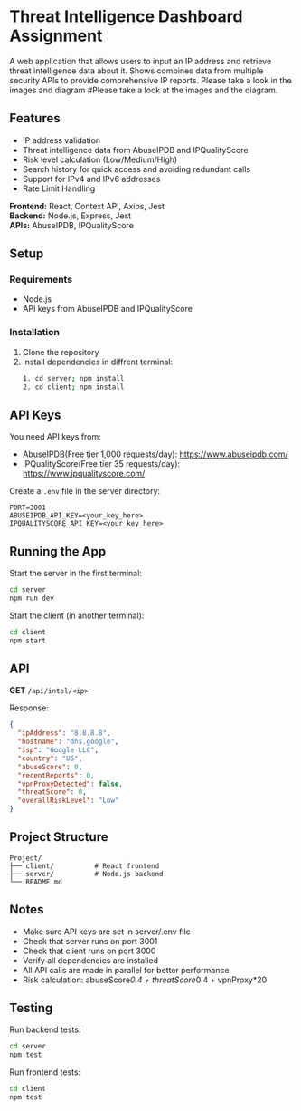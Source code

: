 # Threat Intelligence Dashboard Assignment

A web application that allows users to input an IP address and retrieve threat intelligence data about it.
Shows combines data from multiple security APIs to provide comprehensive IP reports.
Please take a look in the images and diagram
#Please take a look at the images and the diagram.

## Features

- IP address validation
- Threat intelligence data from AbuseIPDB and IPQualityScore
- Risk level calculation (Low/Medium/High)
- Search history for quick access and avoiding redundant calls
- Support for IPv4 and IPv6 addresses
- Rate Limit Handling
  
**Frontend:** React, Context API, Axios, Jest  
**Backend:** Node.js, Express, Jest  
**APIs:** AbuseIPDB, IPQualityScore

## Setup

### Requirements
- Node.js
- API keys from AbuseIPDB and IPQualityScore

### Installation

1. Clone the repository
2. Install dependencies in diffrent terminal:
   ```bash
   1. cd server; npm install
   2. cd client; npm install
   ```

## API Keys

You need API keys from:
- AbuseIPDB(Free tier 1,000 requests/day): https://www.abuseipdb.com/
- IPQualityScore(Free tier 35 requests/day): https://www.ipqualityscore.com/

Create a `.env` file in the server directory:
```env
PORT=3001
ABUSEIPDB_API_KEY=<your_key_here>
IPQUALITYSCORE_API_KEY=<your_key_here>
```

## Running the App

Start the server in the first terminal:
```bash
cd server
npm run dev
```

Start the client (in another terminal):
```bash
cd client
npm start
```

## API

**GET** `/api/intel/<ip>`

Response:
```json
{
  "ipAddress": "8.8.8.8",
  "hostname": "dns.google",
  "isp": "Google LLC",
  "country": "US",
  "abuseScore": 0,
  "recentReports": 0,
  "vpnProxyDetected": false,
  "threatScore": 0,
  "overallRiskLevel": "Low"
}
```

## Project Structure

```
Project/
├── client/          # React frontend
├── server/          # Node.js backend
└── README.md
```

## Notes

- Make sure API keys are set in server/.env file
- Check that server runs on port 3001
- Check that client runs on port 3000
- Verify all dependencies are installed
- All API calls are made in parallel for better performance
- Risk calculation: abuseScore*0.4 + threatScore*0.4 + vpnProxy*20

## Testing

Run backend tests:
```bash
cd server
npm test
```

Run frontend tests:
```bash
cd client
npm test
```
